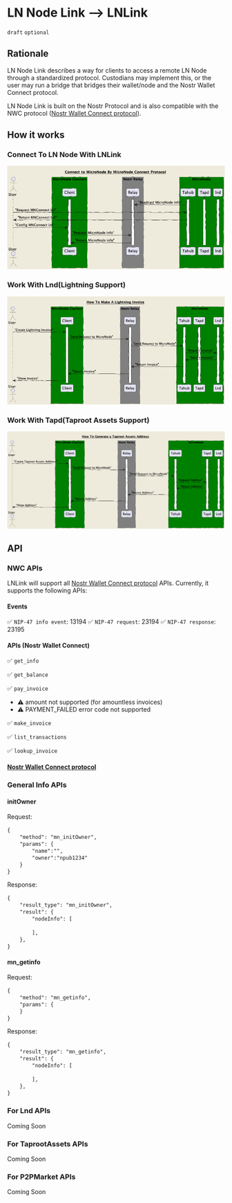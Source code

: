 LN Node Link --> LNLink
======
`draft` `optional`

## Rationale
LN Node Link describes a way for clients to access a remote LN Node  through a standardized protocol. Custodians may implement this, or the user may run a bridge that bridges their wallet/node and the Nostr Wallet Connect protocol.

LN Node Link is built on the Nostr Protocol and is also compatible with the NWC protocol ([Nostr Wallet Connect protocol](https://github.com/nostr-protocol/nips/blob/master/47.md)).

## How it works
### Connect To LN Node With LNLink
![image](./images/Tahub.png)

### Work With Lnd(Lightning Support)
![image](./images/Lnd.png)

### Work With Tapd(Taproot Assets Support)
![image](./images/Tapd.png)

## API

### NWC APIs 
LNLink will support all [Nostr Wallet Connect protocol](https://github.com/nostr-protocol/nips/blob/master/47.md) APIs. Currently, it supports the following APIs:

#### Events
✅ `NIP-47 info event`: 13194
✅ `NIP-47 request`: 23194
✅ `NIP-47 response`: 23195

#### APIs (Nostr Wallet Connect)

✅ `get_info`

✅ `get_balance`

✅ `pay_invoice`
- ⚠️ amount not supported (for amountless invoices)
- ⚠️ PAYMENT_FAILED error code not supported

✅ `make_invoice`

✅ `list_transactions`

✅ `lookup_invoice`

#### [Nostr Wallet Connect protocol](./APIS.md)


### General Info APIs

#### initOwner
Request: 
```jsonc
{
    "method": "mn_initOwner",
    "params": {
        "name":"",
        "owner":"npub1234"
    }
}
```

Response:
```jsonc
{
    "result_type": "mn_initOwner",
    "result": {
        "nodeInfo": [
            
        ],
    },
}
```

#### mn_getinfo
Request:
```jsonc
{
    "method": "mn_getinfo",
    "params": {
    }
}
```

Response:
```jsonc
{
    "result_type": "mn_getinfo",
    "result": {
        "nodeInfo": [
            
        ],
    },
}
```

### For Lnd APIs
Coming Soon

### For TaprootAssets APIs
Coming Soon

### For P2PMarket APIs
Coming Soon